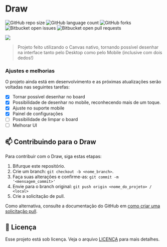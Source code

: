 # Draw

![GitHub repo size](https://img.shields.io/github/repo-size/phedrakeson/draw?style=for-the-badge)
![GitHub language count](https://img.shields.io/github/languages/count/phedrakeson/draw?style=for-the-badge)
![GitHub forks](https://img.shields.io/github/forks/phedrakeson/draw?style=for-the-badge)
![Bitbucket open issues](https://img.shields.io/bitbucket/issues/phedrakeson/draw?style=for-the-badge)
![Bitbucket open pull requests](https://img.shields.io/bitbucket/pr-raw/phedrakeson/draw?style=for-the-badge)

![](https://i.gyazo.com/9bbd7fca3b8a4f96e56b80660142855c.png)

> Projeto feito utilizando o Canvas nativo, tornando possível desenhar na interface tanto pelo Desktop como pelo Mobile (inclusive com dois dedos!)

### Ajustes e melhorias

O projeto ainda está em desenvolvimento e as próximas atualizações serão voltadas nas seguintes tarefas:

- [x] Tornar possível desenhar no board
- [x] Possibilidade de desenhar no mobile, reconhecendo mais de um toque.
- [x] Ajuste no suporte mobile
- [x] Painel de configurações
- [ ] Possibilidade de limpar o board
- [ ] Melhorar UI

## 📫 Contribuindo para o Draw

Para contribuir com o Draw, siga estas etapas:

1. Bifurque este repositório.
2. Crie um branch: `git checkout -b <nome_branch>`.
3. Faça suas alterações e confirme-as: `git commit -m '<mensagem_commit>'`
4. Envie para o branch original: `git push origin <nome_do_projeto> / <local>`
5. Crie a solicitação de pull.

Como alternativa, consulte a documentação do GitHub em [como criar uma solicitação pull](https://help.github.com/en/github/collaborating-with-issues-and-pull-requests/creating-a-pull-request).


## 📝 Licença

Esse projeto está sob licença. Veja o arquivo [LICENÇA](LICENSE.md) para mais detalhes.
